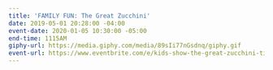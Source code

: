 ```yaml
---
title: 'FAMILY FUN: The Great Zucchini'
date: 2019-05-01 20:28:00 -04:00
event-date: 2020-01-05 10:30:00 -05:00
end-time: 1115AM
giphy-url: https://media.giphy.com/media/89sIi77nGsdnq/giphy.gif
event-url: https://www.eventbrite.com/e/kids-show-the-great-zucchini-tickets-71741373379
---
```


